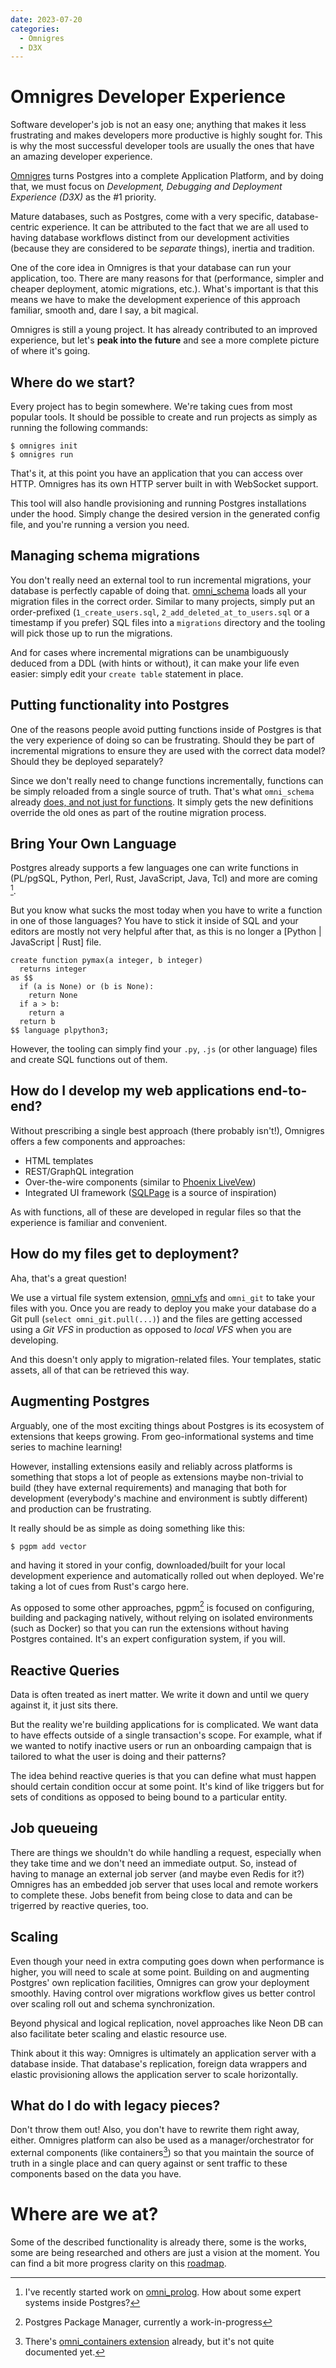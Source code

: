 ```yaml
---
date: 2023-07-20
categories:
  - Omnigres
  - D3X
---
```


# Omnigres Developer Experience

Software developer's job is not an easy one; anything that makes it less
frustrating and makes developers more productive is highly sought for. This is why
the most successful developer tools are usually the ones that have an amazing
developer experience.

[Omnigres](https://omnigres.com) turns Postgres into a complete Application
Platform, and by doing that, we must focus on _Development, Debugging and
Deployment Experience (D3X)_ as the #1 priority.

<!-- more -->

Mature databases, such as Postgres, come with a very specific,
database-centric experience. It can be attributed to the fact that we are all
used to having database workflows distinct from our development activities
(because they are considered to be _separate_ things), inertia and tradition.

One of the core idea in Omnigres is that your database can run your application, too.
There are many reasons for that (performance, simpler and cheaper deployment,
atomic migrations, etc.). What's important is that this means we have to make the development
experience of this approach familiar, smooth and, dare I say, a bit magical.

Omnigres is still a young project. It has already contributed to an improved experience,
but let's __peak into the future__ and see a more complete picture of where it's going.

## Where do we start?

Every project has to begin somewhere. We're taking cues from most popular
tools. It should be possible to create and run projects as simply as running
the following commands:


```shell
$ omnigres init
$ omnigres run
```

That's it, at this point you have an application that you can access over HTTP. Omnigres
has its own HTTP server built in with WebSocket support.

This tool will also handle provisioning and running Postgres installations under
the hood. Simply change the desired version in the generated config file, and
you're running a version you need.

## Managing schema migrations

You don't really need an external tool to run incremental migrations,
your database is perfectly capable of doing that. [omni_schema](https://docs.omnigres.org/omni_schema/reference/)
loads all your migration files in the correct order. Similar to many projects, simply put
an order-prefixed (`1_create_users.sql`, `2_add_deleted_at_to_users.sql` or a
timestamp if you prefer) SQL files into a `migrations` directory and
the tooling will pick those up to run the migrations.

And for cases where incremental migrations can be unambiguously deduced
from a DDL (with hints or without), it can make your life even easier: simply
edit your `create table` statement in place.

## Putting functionality into Postgres

One of the reasons people avoid putting functions inside of Postgres is that
the very experience of doing so can be frustrating. Should they be part of incremental
migrations to ensure they are used with the correct data model? Should they be deployed separately?

Since we don't really need to change functions incrementally, functions can be
simply reloaded from a single source of truth. That's what
`omni_schema` already [does, and not just for
functions](https://docs.omnigres.org/omni_schema/reference/#object-reloading).
It simply gets the new definitions override the old ones as part of the routine
migration process.


## Bring Your Own Language

Postgres already supports a few languages one can write functions in (PL/pgSQL,
Python, Perl, Rust, JavaScript, Java, Tcl) and more are coming [^more-lang].

[^more-lang]: I've recently started work on [omni_prolog](https://github.com/omnigres/omnigres/pull/215). How about some expert systems
inside Postgres?

But you know what sucks the most today when you have to write a function in one of those languages?
You have to stick it inside of SQL and your editors are mostly not very helpful after that, as this
is no longer a [Python | JavaScript | Rust] file.

```postgresql hl_lines="4-8"
create function pymax(a integer, b integer)
  returns integer
as $$
  if (a is None) or (b is None):
    return None
  if a > b:
    return a
  return b
$$ language plpython3;
```

However, the tooling can simply find your `.py`, `.js` (or other language) files and
create SQL functions out of them.

## How do I develop my web applications end-to-end?

Without prescribing a single best approach (there probably isn't!), Omnigres offers a few components
and approaches:

* HTML templates
* REST/GraphQL integration
* Over-the-wire components (similar to [Phoenix LiveVew](https://github.com/phoenixframework/phoenix_live_view))
* Integrated UI framework ([SQLPage](https://sql.ophir.dev/) is a source of inspiration)  

As with functions, all of these are developed in regular files so that the experience is
familiar and convenient.

## How do my files get to deployment?

Aha, that's a great question! 

We use a virtual file system extension, [omni_vfs](https://docs.omnigres.org/omni_vfs/reference/)
and `omni_git` to take your files with you. Once you are ready to deploy you make your database
do a Git pull (`select omni_git.pull(...)`) and the files are getting accessed using a _Git VFS_
in production as opposed to _local VFS_ when you are developing.

And this doesn't only apply to migration-related files. Your templates, static assets, all of that
can be retrieved this way.

## Augmenting Postgres

Arguably, one of the most exciting things about Postgres is its ecosystem of
extensions that keeps growing. From geo-informational systems and time series
to machine learning!

However, installing extensions easily and reliably across platforms is
something that stops a lot of people as extensions maybe non-trivial to build
(they have external requirements) and managing that both for development
(everybody's machine and environment is subtly different) and production can be
frustrating.

It really should be as simple as doing something like this:

``` shell
$ pgpm add vector
```

and having it stored in your config, downloaded/built for your local development experience
and automatically rolled out when deployed. We're taking a lot of cues from Rust's cargo here.

As opposed to some other approaches, pgpm[^pgpm] is focused on configuring, building and packaging natively,
without relying on isolated environments (such as Docker) so that you can run the extensions without having
Postgres contained. It's an expert configuration system, if you will.

[^pgpm]: Postgres Package Manager, currently a work-in-progress

## Reactive Queries

Data is often treated as inert matter. We write it down and until we query
against it, it just sits there.

But the reality we're building applications for is complicated. We want data to
have effects outside of a single transaction's scope. For example, what if we
wanted to notify inactive users or run an onboarding campaign that is
tailored to what the user is doing and their patterns?

The idea behind reactive queries is that you can define what must happen should
certain condition occur at some point. It's kind of like triggers but for sets
of conditions as opposed to being bound to a particular entity.

## Job queueing

There are things we shouldn't do while handling a request, especially when they
take time and we don't need an immediate output. So, instead of having to manage
an external job server (and maybe even Redis for it?) Omnigres has an embedded job
server that uses local and remote workers to complete these. Jobs benefit from being
close to data and can be trigerred by reactive queries, too.

## Scaling

Even though your need in extra computing goes down when performance is higher, you will
need to scale at some point. Building on and augmenting Postgres' own replication facilities,
Omnigres can grow your deployment smoothly. Having control over migrations workflow gives us 
better control over scaling roll out and schema synchronization.

Beyond physical and logical replication, novel approaches like Neon DB can also facilitate
beter scaling and elastic resource use.

Think about it this way: Omnigres is ultimately an application server with a database inside.
That database's replication, foreign data wrappers and elastic provisioning allows the application
server to scale horizontally.

## What do I do with legacy pieces?

Don't throw them out! Also, you don't have to rewrite them right away, either. Omnigres platform can also
be used as a manager/orchestrator for external components (like containers[^omni_containers]) so that you maintain the source of truth
in a single place and can query against or sent traffic to these components based on the data you have.

[^omni_containers]: There's [omni_containers extension](https://github.com/omnigres/omnigres/tree/master/extensions/omni_containers) already,
but it's not quite documented yet.

# Where are we at?

Some of the described functionality is already there, some is the works, some are being researched and others are just
a vision at the moment. You can find a bit more progress clarity on this [roadmap](https://github.com/omnigres/omnigres#building_construction-component-roadmap).
